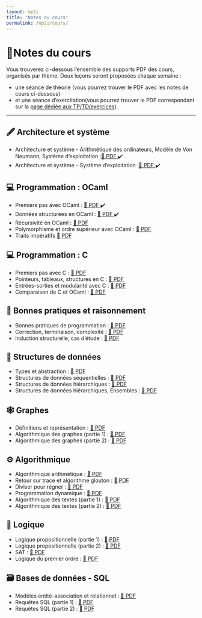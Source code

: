 ```yaml
---
layout: mp2i
title: "Notes du cours"
permalink: /mp2i/cours/
---
```


# 📘Notes du cours
Vous trouverez ci-dessous l’ensemble des supports PDF des cours, organisés par thème. Deux leçons seront proposées chaque semaine :  
- une séance de théorie (vous pourrez trouver le PDF avec les notes de cours ci-dessous)
- et une séance d’exercitation(vous pourrez trouver le PDF correspondant sur la [page dédiée aux TP/TD/exercices](/mp2i/exos/)).

---
## 🖋️ Architecture et système
- Architecture et système - Arithmétique des ordinateurs, Modèle de Von Neumann, Système d’exploitation :[📄 PDF ](https://elianacarozza.github.io/files/mp2i/1C.pdf) ✔️
- Architecture et système - Système d’exploitation :[📄 PDF ](https://elianacarozza.github.io/files/mp2i/2C.pdf) ✔️
  
## 💻 Programmation : OCaml
- Premiers pas avec OCaml : [📄 PDF ](https://elianacarozza.github.io/files/mp2i/3C.pdf) ✔️
- Données structurées en OCaml : [📄 PDF ](https://elianacarozza.github.io/files/mp2i/4C.pdf) ✔️
- Récursivité en OCaml : [📄 PDF ](https://elianacarozza.github.io/files/mp2i/5C.pdf) 
- Polymorphisme et ordre supérieur avec OCaml : [📄 PDF ](https://elianacarozza.github.io/files/mp2i/5C2.pdf)
- Traits impératifs [📄 PDF ](https://elianacarozza.github.io/files/mp2i/6C.pdf)

## 💻 Programmation : C
- Premiers pas avec C : [📄 PDF ](#)
- Pointeurs, tableaux, structures en C : [📄 PDF ](#)
- Entrées-sorties et modularité avec C : [📄 PDF ](#)
- Comparaison de C et OCaml : [📄 PDF ](#)

## 🧠 Bonnes pratiques et raisonnement
- Bonnes pratiques de programmation : [📄 PDF ](#)
- Correction, terminaison, complexité : [📄 PDF ](#)
- Induction structurelle, cas d’étude : [📄 PDF ](#)

## 🧱 Structures de données
- Types et abstraction : [📄 PDF ](#)
- Structures de données séquentielles : [📄 PDF ](#)
- Structures de données hiérarchiques : [📄 PDF ](#)
- Structures de données hiérarchiques, Ensembles : [📄 PDF ](#)

## 🕸️ Graphes
- Définitions et représentation : [📄 PDF ](#)
- Algorithmique des graphes (partie 1) : [📄 PDF ](#)
- Algorithmique des graphes (partie 2) : [📄 PDF ](#)

## ⚙️ Algorithmique
- Algorithmique arithmétique : [📄 PDF ](#)
- Retour sur trace et algorithme glouton : [📄 PDF ](#)
- Diviser pour régner : [📄 PDF ](#)
- Programmation dynamique : [📄 PDF ](#)
- Algorithmique des textes (partie 1) : [📄 PDF ](#)
- Algorithmique des textes (partie 2) : [📄 PDF ](#)

## 🔢 Logique
- Logique propositionnelle (partie 1) : [📄 PDF ](#)
- Logique propositionnelle (partie 2) : [📄 PDF ](#)
- SAT : [📄 PDF ](#)
- Logique du premier ordre : [📄 PDF ](#)

## 🗃️ Bases de données - SQL
- Modèles entité-association et relationnel : [📄 PDF ](#)
- Requêtes SQL (partie 1) : [📄 PDF ](#)
- Requêtes SQL (partie 2) : [📄 PDF ](#)

